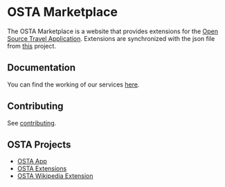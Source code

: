 # OSTA Marketplace
The OSTA Marketplace is a website that provides extensions for the [Open Source Travel Application](https://github.com/OSTA-group/osta). Extensions are synchronized with the json file from [this](https://github.com/OSTA-group/osta-extensions) project.

## Documentation
You can find the working of our services [here](https://github.com/OSTA-group/osta/wiki/TechnicalDocumentation).

## Contributing
See [contributing](https://github.com/BauwenDR/osta-marketplace/blob/main/.github/CONTRIBUTING.md).

## OSTA Projects
- [OSTA App](https://github.com/OSTA-group/osta)
- [OSTA Extensions](https://github.com/OSTA-group/osta-extensions)
- [OSTA Wikipedia Extension](https://github.com/BauwenDR/osta-wikipedia-extension)
